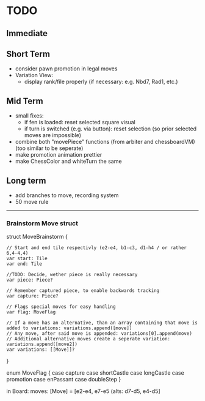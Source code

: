 # TODO

## Immediate

## Short Term
- consider pawn promotion in legal moves
- Variation View:
    - display rank/file properly (if necessary: e.g. Nbd7, Rad1, etc.)

## Mid Term
- small fixes:
    - if fen is loaded: reset selected square visual
    - if turn is switched (e.g. via button): reset selection (so prior selected moves are impossible)
- combine both "movePiece" functions (from arbiter and chessboardVM) (too similar to be seperate)
- make promotion animation prettier
- make ChessColor and whiteTurn the same

## Long term
- add branches to move, recording system
- 50 move rule


----
### Brainstorm Move struct
struct MoveBrainstorm {

    // Start and end tile respectivly (e2-e4, b1-c3, d1-h4 / or rather 6,4-4,4)
    var start: Tile
    var end: Tile
    
    //TODO: Decide, wether piece is really necessary
    var piece: Piece?
    
    // Remember captured piece, to enable backwards tracking
    var capture: Piece?
    
    // Flags special moves for easy handling
    var flag: MoveFlag
    
    // If a move has an alternative, than an array containing that move is added to variations: variations.append([move])
    // Any move, after said move is appended: variations[0].append(move)
    // Additional alternative moves create a seperate variation: variations.append([move2])
    var variations: [[Move]]?
}

enum MoveFlag {
    case capture
    case shortCastle
    case longCastle
    case promotion
    case enPassant
    case doubleStep
}

in Board:
moves: [Move] = [e2-e4, e7-e5 (alts: d7-d5, e4-d5]
